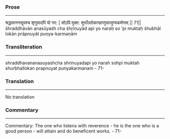 ### Prose 
 --- 
श्रद्धावाननसूयश्च शृणुयादपि यो नर: |
सोऽपि मुक्त: शुभाँल्लोकान्प्राप्नुयात्पुण्यकर्मणाम् || 71||
śhraddhāvān anasūyaśh cha śhṛiṇuyād api yo naraḥ
so ‘pi muktaḥ śhubhāl lokān prāpnuyāt puṇya-karmaṇām

### Transliteration 
 --- 
shraddhavananasuyashcha shrinuyadapi yo narah sohpi muktah shurbhallokan prapnuyat punyakarmanam - 71-

### Translation 
 --- 
No translation

### Commentary 
 --- 
Commentary: The one who listens with reverence - he is the one who is a good person - will attain and do beneficent works. - 71-